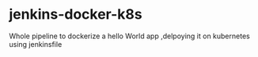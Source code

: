 # jenkins-docker-k8s
Whole pipeline to dockerize a hello World app ,delpoying it on kubernetes using jenkinsfile 
